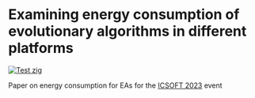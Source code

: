 # Examining energy consumption of evolutionary algorithms in different platforms

[![Test zig](https://github.com/JJ/energy-ga-icsoft-2023/actions/workflows/zig.yml/badge.svg)](https://github.com/JJ/energy-ga-icsoft-2023/actions/workflows/zig.yml)

Paper on energy consumption for EAs for the [ICSOFT 2023](https://icsoft.scitevents.org/) event
